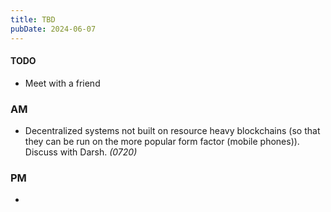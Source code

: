 ```yaml
---
title: TBD
pubDate: 2024-06-07
---
```


#### TODO

- Meet with a friend

### AM

- Decentralized systems not built on resource heavy blockchains (so that they can be run on the more popular form factor (mobile phones)). Discuss with Darsh. _(0720)_

### PM

-

